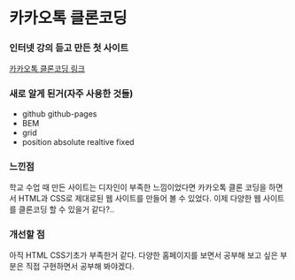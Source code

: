 # 카카오톡 클론코딩

### 인터넷 강의 듣고 만든 첫 사이트
[카카오톡 클론코딩 링크](https://ptq124.github.io/kakao-clone/)


### 새로 알게 된거(자주 사용한 것들)
- github
 github-pages
- BEM
- grid
- position
absolute
realtive
fixed


### 느낀점
학교 수업 때 만든 사이트는 디자인이 부족한 느낌이었다면 카카오톡 클론 코딩을 하면서 HTML과 CSS로 제대로된 웹 사이트를 만들어 볼 수 있었다.
이제 다양한 웹 사이트를 클론코딩 할 수 있을거 같다?..


### 개선할 점
아직 HTML CSS기초가 부족한거 같다. 다양한 홈페이지를 보면서 공부해 보고 싶은 부분은 직접 구현하면서 공부해 봐야겠다.
